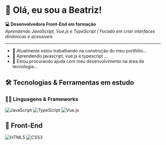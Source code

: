 # 👋 Olá, eu sou a Beatriz!  

**💻 Desenvolvedora Front-End em formação**  
*Aprendendo JavaScript, Vue.js e TypeScript | Focado em criar interfaces dinâmicas e acessíveis*  

---

- 🔭 Atualmente estou trabalhando na construção do meu portfólio...
- 🌱  Aprendendo javascript, vue.js e typescript ...
- 🤔 Estou procurando ajuda com meu desenvolvimento na área de tecnologia...


## 🛠 **Tecnologias & Ferramentas em estudo**  

### 👨‍💻 **Linguagens & Frameworks**  
![JavaScript](https://img.shields.io/badge/JavaScript-F7DF1E?style=for-the-badge&logo=javascript&logoColor=black)
![TypeScript](https://img.shields.io/badge/TypeScript-3178C6?style=for-the-badge&logo=typescript&logoColor=white)
![Vue.js](https://img.shields.io/badge/Vue.js-4FC08D?style=for-the-badge&logo=vuedotjs&logoColor=white)  

## 🎨 **Front-End**  
![HTML5](https://img.shields.io/badge/HTML5-E34F26?style=for-the-badge&logo=html5&logoColor=white)
![CSS3](https://img.shields.io/badge/CSS3-1572B6?style=for-the-badge&logo=css3&logoColor=white)



